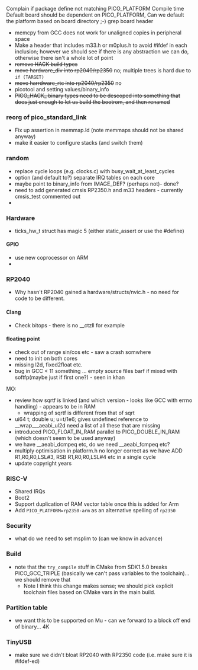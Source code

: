 Complain if package define not matching PICO_PLATFORM
Compile time
Default board should be dependent on PICO_PLATFORM,
Can we default the platform based on board directory ;-) grep board header
* memcpy from GCC does not work for unaligned copies in peripheral space
* Make a header that includes m33.h or m0plus.h to avoid #ifdef in each inclusion; however we should see if there is
  any abstraction we can do, otherwise there isn't a whole lot of point
* ~~remove HACK build types~~
* ~~move hardware_div into rp2040/rp2350~~ no; multiple trees is hard due to `if (TARGET)`
* ~~move harrdware_rtc into rp2040/rp2350~~ no
* picotool and setting values/binary_info
* ~~PICO_HACK_ binary types need to be descoped into something that does just enough to let us build the bootrom, and then renamed~~

### reorg of pico_standard_link
* Fix up assertion in memmap.ld (note memmaps should not be shared anyway)
* make it easier to configure stacks (and switch them)

### random
* replace cycle loops (e.g. clocks.c) with busy_wait_at_least_cycles
* option (and default to?) separate IRQ tables on each core
* maybe point to binary_info from IMAGE_DEF? (perhaps not)- done?
* need to add generated cmsis RP2350.h and m33 headers - currently cmsis_test commented out
* 
### Hardware

- ticks_hw_t struct has magic 5 (either static_assert or use the #define)

#### GPIO
* use new coprocessor on ARM
* 
### RP2040

* Why hasn't RP2040 gained a hardware/structs/nvic.h - no need for code to be different.

#### Clang

* Check bitops - there is no __ctzll for example

#### floating point

* check out of range sin/cos etc - saw a crash somwhere
* need to init on both cores
* missing l2d, fixed2float etc.
* bug in GCC < 11 something ... empty source files barf if mixed with softfp(maybe just if first one?) - seen in khan

MO:

* review how sqrtf is linked (and which version - looks like GCC with errno handling) - appears to be in RAM
   - wrapping of sqrtf is different from that of sqrt
* ui64 t; double u; u=t/1e6; gives undefined reference to __wrap___aeabi_ul2d
   need a list of all these that are missing
* introduced PICO_FLOAT_IN_RAM parallel to PICO_DOUBLE_IN_RAM (which doesn't seem to be used anyway)
* we have __aeabi_dcmpeq etc, do we need __aeabi_fcmpeq etc?
* multiply optimisation in platform.h no longer correct as we have ADD R1,R0,R0,LSL#3, RSB R1,R0,R0,LSL#4 etc in a single cycle
* update copyright years

### RISC-V

* Shared IRQs
* Boot2
* Support duplication of RAM vector table once this is added for Arm
* Add `PICO_PLATFORM=rp2350-arm` as an alternative spelling of `rp2350`

### Security

* what do we need to set msplim to (can we know in advance)

### Build

* note that the `try_compile` stuff in CMake from SDK1.5.0 breaks PICO_GCC_TRIPLE (basically we can't pass variables 
  to the toolchain)... we should remove that
  * Note I think this change makes sense; we should pick explicit toolchain files based on CMake vars in the main build.

### Partition table

* we want this to be supported on Mu - can we forward to a block off end of binary... 4K

### TinyUSB

* make sure we didn't bloat RP2040 with RP2350 code (i.e. make sure it is #ifdef-ed)

